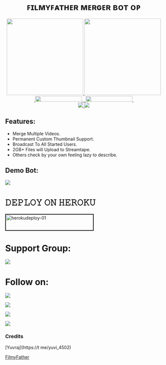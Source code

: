 
<h1 align="center">
  <b> ꜰɪʟᴍʏꜰᴀᴛʜᴇʀ ᴍᴇʀɢᴇʀ ʙᴏᴛ ᴏᴘ </b>
</h1>

<p align="center">
  <a href="https://www.python.org">
    <img src="http://ForTheBadge.com/images/badges/made-with-python.svg" width ="245">
  </a>
  <a href="https://t.me/Yuvi_4502">
    <img src="https://telegra.ph/file/64b87518d17b8a168c846.jpg" width="245">
  </a><br>
  <a href="https://t.me/FilmyFather_Botlist">
    &nbsp;<img src="https://img.shields.io/badge/FilmyFather%20BotList-Channel-blue?style=plastic&logo=Telegram" width="150" height="18">&nbsp;
  </a>
  <a href="https://t.me/RequestingHuB">
    &nbsp;<img src="https://img.shields.io/badge/Requesting%20HuB-Group-blue?style=plastic&logo=Telegram" width="150" height="18">&nbsp;
  </a>
  <br>
  <a href="https://github.com/FilmyFather/Merger-Bot-OP/stargazers">
    <img src="https://img.shields.io/github/stars/FilmyFather/Merger-Bot-OP?style=social">
  </a>
  <a href="https://github.com/FilmyFather/Merger-Bot-OP/fork">
    <img src="https://img.shields.io/github/forks/FilmyFather/Merger-Bot-OP?label=Fork&style=social">
  </a>  
</p>

## Features:
- Merge Multiple Videos.
- Permanent Custom Thumbnail Support.
- Broadcast To All Started Users.
- 2GB+ Files will Upload to Streamtape.
- Others check by your own feeling lazy to describe.

## Demo Bot:
<a href="https://telegram.dog/TeleRoid_VideoMergeBot"><img src="https://img.shields.io/badge/Demo-Telegram%20Bot-blue.svg?logo=telegram"></a>

<h1 align="left">
  <b> 𝙳𝙴𝙿𝙻𝙾𝚈 𝙾𝙽 𝙷𝙴𝚁𝙾𝙺𝚄 </b>
</h1>



<p align="left"><a href="https://heroku.com/deploy?template=https://github.com/FilmyFather/Merger-bot-OP">
    <img src="https://img.shields.io/badge/Deploy%20To Heroku-purple?style=for-the-badge&logo=Heroku" alt="herokudeploy-01" border="2" height="50" width="280"></a>
</p>


<h1 align="left">
<b> Support Group: </b>
</h1>

<a href="https://t.me/yuvi_4502"><img src="https://img.shields.io/badge/Telegram-Join%20Telegram%20Group-black.svg?logo=telegram"></a>

<h1 align="left">
</b> Follow on: </b>
</h1>

<p align="left">
<a href="https://github.com/FilmyFather"><img src="https://img.shields.io/badge/GitHub-Follow%20on%20GitHub-inactive.svg?logo=github"></a>
</p>
<p align="left">
<a href="https://twitter.com/Yuvi_4502"><img src="https://img.shields.io/badge/Twitter-Follow%20on%20Twitter-informational.svg?logo=twitter"></a>
</p>
<p align="left">
<a href="https://facebook.com/Yuvraj4502"><img src="https://img.shields.io/badge/Facebook-Follow%20on%20Facebook-blue.svg?logo=facebook"></a>
</p>
<p align="left">
<a href="https://instagram.com/_xx_itz_yuvi_xx_"><img src="https://img.shields.io/badge/Instagram-Follow%20on%20Instagram-important.svg?logo=instagram"></a>
</p>

### Credits

[Yuvraj](https://t me/yuvi_4502)

[FilmyFather](https://github.com/FilmyFather)
